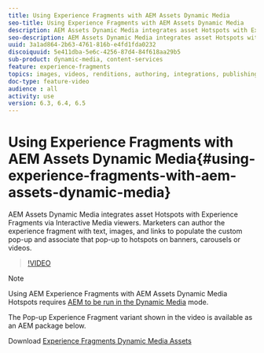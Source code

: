 ```yaml
---
title: Using Experience Fragments with AEM Assets Dynamic Media
seo-title: Using Experience Fragments with AEM Assets Dynamic Media
description: AEM Assets Dynamic Media integrates asset Hotspots with Experience Fragments via Interactive Media viewers. Marketers can author the experience fragment with text, images, and links to populate the custom pop-up and associate that pop-up to hotspots on banners, carousels or videos. 
seo-description: AEM Assets Dynamic Media integrates asset Hotspots with Experience Fragments via Interactive Media viewers. Marketers can author the experience fragment with text, images, and links to populate the custom pop-up and associate that pop-up to hotspots on banners, carousels or videos. 
uuid: 3a1ad864-2b63-4761-816b-e4fd1fda0232
discoiquuid: 5e411dba-5e6c-4256-87d4-84f618aa29b5
sub-product: dynamic-media, content-services
feature: experience-fragments
topics: images, videos, renditions, authoring, integrations, publishing, metadata, sharing, publishing
doc-type: feature-video
audience : all
activity: use
version: 6.3, 6.4, 6.5
---
```


# Using Experience Fragments with AEM Assets Dynamic Media{#using-experience-fragments-with-aem-assets-dynamic-media}

AEM Assets Dynamic Media integrates asset Hotspots with Experience Fragments via Interactive Media viewers. Marketers can author the experience fragment with text, images, and links to populate the custom pop-up and associate that pop-up to hotspots on banners, carousels or videos.

>[!VIDEO](https://video.tv.adobe.com/v/22115/?quality=9&learn=on)

>[!NOTE]
>
>Using AEM Experience Fragments with AEM Assets Dynamic Media Hotspots requires [AEM to be run in the Dynamic Media](https://docs.adobe.com/docs/en/aem/6-3/administer/content/dynamic-media/config-dynamic.html) mode.

The Pop-up Experience Fragment variant shown in the video is available as an AEM package below.

Download [Experience Fragments Dynamic Media Assets](assets/experience-fragmentsdynamic-mediaassets-100.zip)
